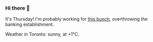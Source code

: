 ### Hi there :wave:

It's Thursday! I'm probably working for [this bunch](https://github.com/kohofinancial), overthrowing the banking establishment.

Weather in Toronto: sunny, at +1°C.
